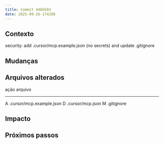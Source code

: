 ```yaml
---
title: Commit 4466503
date: 2025-09-26-174208
---
```


## Contexto

security: add .cursor/mcp.example.json (no secrets) and update .gitignore

## Mudanças

## Arquivos alterados

ação arquivo

---

A .cursor/mcp.example.json
D .cursor/mcp.json
M .gitignore

## Impacto

## Próximos passos

